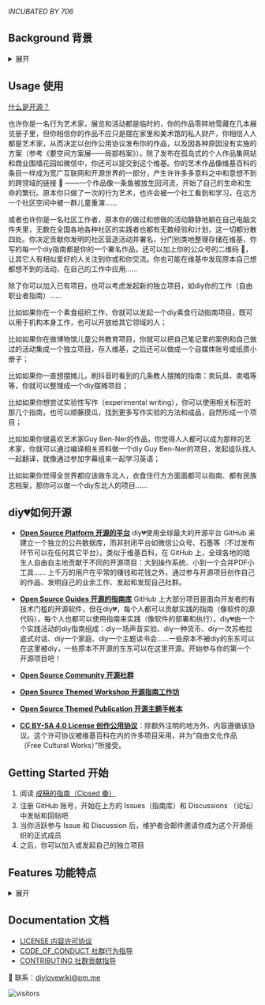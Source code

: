 *INCUBATED BY 706*

## Background 背景 

<details><summary>展开</summary>
    
"斯蒂格勒坚信，手上打磨什么工具，就会得到什么未来。未来是社会雕塑的结果，是我们的作品。这是人人真正的工作和作品 —— 发明工作，像艺术家那样做艺术品改造工作环境，进而改造社会。……阿伦特《人的条件》说：“现代人缺失的正是劳动的公共性。” 在公共性里，我才生产我自己，因而生产我要的社会。没得到这样劳动经验的人，是奴隶。" <sup>[1]</sup>
    
全球而言开源世界是活跃的，但是开源的初衷是为了每个人都普遍通过技术受益。开源世界依旧聚焦于让开发者受益，而不顾及全世界其它人是否能够受益。这是个问题。开发者知道，从安卓到服务器IT最底层常常都是开源软件，但是对于开发者之外的所有人、开发者之外的各种社区和社群，开源依旧距离遥远。开源地写底层软件是一项高尚的事业，但是这些东西没有直接连接到数据库、知识库、图书馆……<sup>[2]</sup>

结果是什么？所有人都用微信、抖音、滴滴、小红书等等，它们则都是黑箱作业的，我们的数据和内容、我们的生活隐私和思考表达，被权力和资本通过算法拥有、控制、变现——你的云盘上私人照片不知不觉被陌生人偷窥和分析、你写的一篇毫不敏感的豆瓣日记会莫名其妙地消失 **🗃️**、你在朋友圈发的文字你自己却不能下载存储 **🗃️**、你读到的公众号（除了服务号）文章被禁止使用对外超链接 🔗、你熬夜创作的成果发布出来为大资本无偿贡献优质内容 💰……比底层软件更直接地影响到每个人的生活的，在数据库层面。

理想的社会中，应有更多各种各样的数据库层面的开源项目，鼓励个人和社群拥有自己的数据和符合原初互联网精神的相互链接 🔗。以下维基也许会给我们带来启发：

**每个条目是一个社会议题，里面有丰富的相关学习资料**
- [云游 Co-Lib](https://www.notion.so/Co-Lib-1b8f05553a804b16bff149361cffe017)：“人人都能读懂社会议题，人人都为社会创新打call。”（由社会企业 “无奇不游” 发起）

**每个条目是一次实践项目的组队，内容是项目概况、需求、进度等** 
- [行动村](http://actionvillager.com/) “一个有教无类的行动学习平台，众包式地孵化社会性的社群、超级个体和解决方案”（由原心教育 Upbeing 发起）

**其它各种主题的维基**   
- [萌娘百科](http://zh.moegirl.org.cn/)：“万物皆可萌”
- [集智百科](https://wiki.swarma.org/)：“国内最早的研究人工智能、复杂系统的科学社区”
- [PublicLab](http://publiclab.org/)：开源DIY硬件工具和环保行动的维基社群
- [Local Wiki](https://www.notion.so/diylove/localwiki.org)：本地邻里和在地知识的英文维基，以城市和邻里为单位
- [Civic Tech Field Guide](https://civictech.guide/) 公民科技大黄页

---

[1]. 摘自基于陆兴华原文的《为什么工作有待发明？》，作者：serious：
[https://www.douban.com/note/761861211/](https://www.douban.com/note/761861211/)

[2]. 受启发于forem团队的wen z，感谢askender的修改建议：
[https://www.forem.com/future/](https://www.forem.com/future/)


    
</details>


## Usage 使用

[什么是开源？](https://github.com/diylove/wiki/issues/27)

也许你是一名行为艺术家，展览和活动都是临时的，你的作品零碎地雪藏在几本展览册子里，但你相信你的作品不应只是摆在家里和美术馆的私人财产，你相信人人都是艺术家，从而决定以创作公用协议发布你的作品，以及因各种原因没有实施的方案（参考《要空间方案展——局部档案》）。除了发布在孤岛式的个人作品集网站和商业围墙花园如微信中，你还可以提交到这个维基。你的艺术作品像维基百科的条目一样成为宽广互联网和开源世界的一部分，产生许许多多意料之中和意想不到的跨领域的链接 🔗 ——一个作品像一条鱼被放生回河流，开始了自己的生命和生命的繁衍。原本你只做了一次的行为艺术，也许会被一个社工看到和学习，在远方一个社区空间中被一群儿童重演……

或者也许你是一名社区工作者，原本你的做过和想做的活动静静地躺在自己电脑文件夹里，无数在全国各地各种社区的实践者也都有无数经验和计划，这一切都分散四处。你决定贡献你发明的社区营造活动并署名，分门别类地整理存储在维基，你写的每一个diy指南都是你的一个署名作品，还可以加上你的公众号的二维码 🔗，让其它人有相似爱好的人关注到你或和你交流。你也可能在维基中发现原本自己想都想不到的活动，在自己的工作中应用……

除了你可以加入已有项目，也可以考虑发起新的独立项目，如diy你的工作（自由职业者指南）……

比如如果你在一个素食组织工作，你就可以发起一个diy素食行动指南项目，既可以用于机构本身工作，也可以开放给其它领域的人；

比如如果你在做博物馆儿童公共教育项目，你就可以把自己笔记里的案例和自己做过的活动集成一个独立项目，存入维基，之后还可以做成一个自媒体账号或纸质小册子；

比如如果你一直想摆摊儿，刷抖音时看到的几条教人摆摊的指南：卖玩具、卖唱等等，你就可以整理成一个diy摆摊项目；

比如如果你想尝试实验性写作（experimental writing），你可以使用相关标签的那几个指南，也可以顺藤摸瓜，找到更多写作实验的方法和成品，自然形成一个项目；

比如如果你很喜欢艺术家Guy Ben-Ner的作品，你觉得人人都可以成为那样的艺术家，你就可以通过编译相关资料做一个diy Guy Ben-Ner的项目，发起组队找人一起翻译，就像通过参加字幕组来一起学习英语；

比如如果你觉得全世界都应该做东北人，衣食住行方方面面都可以指南、都有民族志档案，那你可以做一个diy东北人的项目……


## diy💔如何开源

- [**Open Source Platform 开源的平台**](https://github.com/diylove/wiki/)
diy💔使用全球最大的开源平台 GitHub 来建立一个独立的公共数据库，而非封闭平台如微信公众号、石墨等（不过发布环节可以在任何其它平台）。类似于维基百科，在 GitHub 上，全球各地的陌生人自由自主地贡献于不同的开源项目：大到操作系统、小到一个合并PDF小工具…… 上千万的用户在平常的赚钱和花钱之外，通过参与开源项目创作自己的作品、发明自己的业余工作、发起和发现自己社群。

- [**Open Source Guides 开源的指南库**](https://github.com/diylove/wiki/issues/)
GitHub 上大部分项目是面向开发者的有技术门槛的开源软件，但在diy💔，每个人都可以贡献实践的指南（像软件的源代码），每个人也都可以使用指南来实践（像软件的部署和执行）。diy💔由一个个实践活动的diy指南组成：diy一场声音实验、diy一种货币、diy一次苏格拉底式对话、diy一个家庭、diy一个主题读书会……一些原本不被diy的东东可以在这里被diy，一些原本不开源的东东可以在这里开源。开始参与你的第一个开源项目吧！
- [**Open Source Community 开源社群**](https://github.com/diylove/wiki/issues/94)
- [**Open Source Themed Workshop 开源指南工作坊**](https://github.com/diylove/wiki/issues/74)
- [**Open Source Themed Publication 开源主题手帐本**](https://github.com/diylove/wiki/issues/88)
- [**CC BY-SA 4.0 License 创作公用协议**](https://github.com/diylove/wiki/blob/main/LICENSE.MD)：除额外注明的地方外，内容遵循该协议。这个许可协议被维基百科在内的许多项目采用，并为“自由文化作品（Free Cultural Works）”所接受。


## Getting Started 开始

1. 阅读 [成稿的指南（Closed 🟣）](https://github.com/diylove/wiki/issues?q=is%3Aissue+is%3Aclosed)
1. 注册 GitHub 账号，开始在上方的 Issues（指南库）和 Discussions （论坛）中发帖和回帖吧
1. 当你活跃参与 Issue 和 Discussion 后，维护者会邮件邀请你成为这个开源组织的正式成员
1. 之后，你可以加入或发起自己的独立项目



## Features 功能特点

<details><summary>展开</summary>

### **🗃️ 档案**

**目标：** 不同于平均寿命只有几年、内部常有变化、内容频繁消失的各种国内大大小小互联网商业产品（还记得虾米吗？本月突然暂停公开分享功能的石墨？石墨会像“一起写”一样消失吗？微信公众号会变成人人网吗？），建立这个独立维基的目标是让我们自己的知识可以真正被我们自己拥有，被公共地拥有，从而更稳定长久地存在，比一个文档、一个APP产品、一个网站、一个机构、一个人更长久。

**目前的方案：**

1. 网络层面，数据存储在GitHub **🔗**，在全球多地的数据中心有多份副本。同时有另外两处独立非营利组织托管的定期手动存档：[Internet Archive](https://web.archive.org/web/*/https://github.com/diylove/wiki/issues/) **🔗** 和 [Software Heritage](https://archive.softwareheritage.org/browse/origin/?origin_url=https://github.com/diylove/wiki) **🔗**（加入了GitHub Archive Program，意味着几年后它会以五百年寿命的介质存储在北极……）。之后可能会考虑上区块链。
2. 本地层面，任何人都可以随时随地地
    - 下载整个维基
    - 持续同步整个维基最新版本到本地设备
    - 复制整个维基，创建属于自己的另一个维基，遵循许可协议即可自由修改和发布

### **🔗 内部链接**

1. 一个 Issue 是一个diy指南，不是一个名称或概念。
类似于WikiHow、《全球概览》里的diy指南。不同之处在于WikiHow和一般的指南主要由专家写的客观指南，比如如何清洁微波炉，但是这里是一个非客观、非专业、发散的的指南世界。
2. 一个 Issue 可以持续地编辑、生长、沉淀。
类似于维基百科和石墨文档，不同于微信公众号、朋友圈、推特等。
3. 一个 Issue 有多个 Label，大量使用标签形成网状体系，之间形成越来越多标签和链接。
类似于维基百科和数字花园，不是树状（如本地文件夹、一般网站、文档），不是时间轴（如微博、朋友圈、博客、博客、公众号）。
4. 语言：面向实践者、面向本领域之外的公众。
不是个人笔记，不是某学科和领域内部的理论论争。

### **🔗 外部链接**

通过大量的外部链接URL，帮助因中文互联网生态现状而相对孤立的、边缘的、不被看到的独立原创者的网站、自媒体账号、书籍、项目、机构获得更多跨领域的关注和交流。

参考Pinterest，把不同独立的小站点的图片引用并集结成合集（board），点击图片可以进入到原站点阅读全文。

</details>

## Documentation 文档
- [LICENSE 内容许可协议](https://github.com/diylove/wiki/blob/main/LICENSE.MD)
- [CODE_OF_CONDUCT 社群行为指导](https://github.com/diylove/wiki/blob/main/CODE_OF_CONDUCT.md)
- [CONTRIBUTING 社群贡献指导](https://github.com/diylove/wiki/blob/main/CONTRIBUTING.md)

📧 联系：diylovewiki@pm.me

![visitors](https://visitor-badge.glitch.me/badge?page_id=diylove.wiki) 

